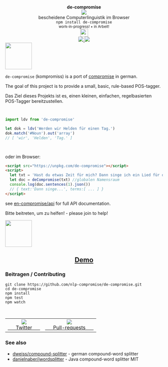 <div align="center">
  <img height="15px" src="https://user-images.githubusercontent.com/399657/68221862-17ceb980-ffb8-11e9-87d4-7b30b6488f16.png"/>
  <div><b>de-compromise</b></div>
  <img src="https://user-images.githubusercontent.com/399657/68222691-6597f180-ffb9-11e9-8a32-a7f38aa8bded.png"/>
  <div>bescheidene Computerlinguistik im Browser</div>
  <div><code>npm install de-compromise</code></div>
  <div align="center">
    <sub>
      work-in-progress! •  in Arbeit!
    </sub>
  </div>
  <img height="25px" src="https://user-images.githubusercontent.com/399657/68221862-17ceb980-ffb8-11e9-87d4-7b30b6488f16.png"/>
</div>

<div align="center">
  <div>
    <a href="https://npmjs.org/package/de-compromise">
    <img src="https://img.shields.io/npm/v/de-compromise.svg?style=flat-square" />
  </a>
  <!-- <a href="https://codecov.io/gh/spencermountain/de-compromise">
    <img src="https://codecov.io/gh/spencermountain/de-compromise/branch/master/graph/badge.svg" />
  </a> -->
  <a href="https://bundlephobia.com/result?p=de-compromise">
    <img src="https://badge-size.herokuapp.com/spencermountain/de-compromise/master/builds/de-compromise.min.js" />
  </a>
  </div>
</div>

<!-- spacer -->
<img height="85px" src="https://user-images.githubusercontent.com/399657/68221862-17ceb980-ffb8-11e9-87d4-7b30b6488f16.png"/>


`de-compromise` (kompromiss) is a port of [compromise](https://github.com/nlp-compromise/compromise) in german.

The goal of this project is to provide a small, basic, rule-based POS-tagger.

Das Ziel dieses Projekts ist es, einen kleinen, einfachen, regelbasierten POS-Tagger bereitzustellen.


<!-- spacer -->
<img height="15px" src="https://user-images.githubusercontent.com/399657/68221862-17ceb980-ffb8-11e9-87d4-7b30b6488f16.png"/>

```js
import ldv from 'de-compromise'

let dok = ldv('Werden wir Helden für einen Tag.')
dok.match('#Noun').out('array')
// [ 'wir', 'Helden', 'Tag.' ]
```

<!-- spacer -->
<img height="15px" src="https://user-images.githubusercontent.com/399657/68221862-17ceb980-ffb8-11e9-87d4-7b30b6488f16.png"/>

oder im Browser:
```html
<script src="https://unpkg.com/de-compromise"></script>
<script>
  let txt = 'Hast du etwas Zeit für mich? Dann singe ich ein Lied für dich'
  let doc = deCompromise(txt) //globalen Namensraum
  console.log(doc.sentences(1).json())
  // { text:'Dann singe...', terms:[ ... ] }
</script>
```

see [en-compromise/api](https://github.com/spencermountain/compromise#api) for full API documentation.

Bitte beitreten, um zu helfen! - please join to help!

<!-- spacer -->
<img height="85px" src="https://user-images.githubusercontent.com/399657/68221862-17ceb980-ffb8-11e9-87d4-7b30b6488f16.png"/>

<h2 align="center">
  <a href="https://rawgit.com/nlp-compromise/de-compromise/master/demo/index.html">Demo</a>
</h2>


### Beitragen / Contributing
```
git clone https://github.com/nlp-compromise/de-compromise.git
cd de-compromise
npm install
npm test
npm watch
```


<!-- spacer -->
<img height="15px" src="https://user-images.githubusercontent.com/399657/68221862-17ceb980-ffb8-11e9-87d4-7b30b6488f16.png"/>

<table>
  <tr align="center">
    <td>
      <a href="https://www.twitter.com/compromisejs">
        <img src="https://cloud.githubusercontent.com/assets/399657/21956672/a30cf206-da53-11e6-8c6c-0995cf2aef62.jpg"/>
        <div>&nbsp; &nbsp; &nbsp; Twitter &nbsp; &nbsp; &nbsp; </div>
      </a>
    </td>
    <td>
      <a href="https://github.com/nlp-compromise/compromise/wiki/Contributing">
        <img src="https://cloud.githubusercontent.com/assets/399657/21956742/5985a89c-da55-11e6-87bc-4f0f1549d202.jpg"/>
        <div>&nbsp; &nbsp; &nbsp; Pull-requests &nbsp; &nbsp; &nbsp; </div>
      </a>
    </td>
  </tr>
</table>

### See also
* [dweiss/compound-splitter](https://github.com/dweiss/compound-splitter) - german compound-word splitter
* [danielnaber/jwordsplitter](https://github.com/danielnaber/jwordsplitter) - Java compound-word splitter
MIT
